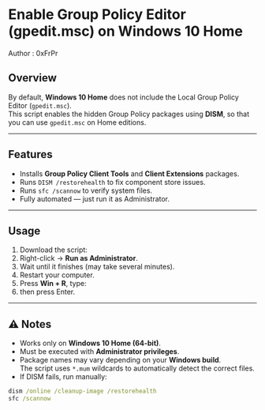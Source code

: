 # Enable Group Policy Editor (gpedit.msc) on Windows 10 Home 
Author : 0xFrPr

##  Overview
By default, **Windows 10 Home** does not include the Local Group Policy Editor (`gpedit.msc`).  
This script enables the hidden Group Policy packages using **DISM**, so that you can use `gpedit.msc` on Home editions.

---

##  Features
- Installs **Group Policy Client Tools** and **Client Extensions** packages.
- Runs `DISM /restorehealth` to fix component store issues.
- Runs `sfc /scannow` to verify system files.
- Fully automated — just run it as Administrator.

---

## Usage
1. Download the script:
2. Right-click → **Run as Administrator**.
3. Wait until it finishes (may take several minutes).
4. Restart your computer.
5. Press **Win + R**, type:
6. then press Enter.

---

## ⚠ Notes
- Works only on **Windows 10 Home (64-bit)**.
- Must be executed with **Administrator privileges**.
- Package names may vary depending on your **Windows build**.  
The script uses `*.mum` wildcards to automatically detect the correct files.
- If DISM fails, run manually:
```cmd
dism /online /cleanup-image /restorehealth
sfc /scannow



